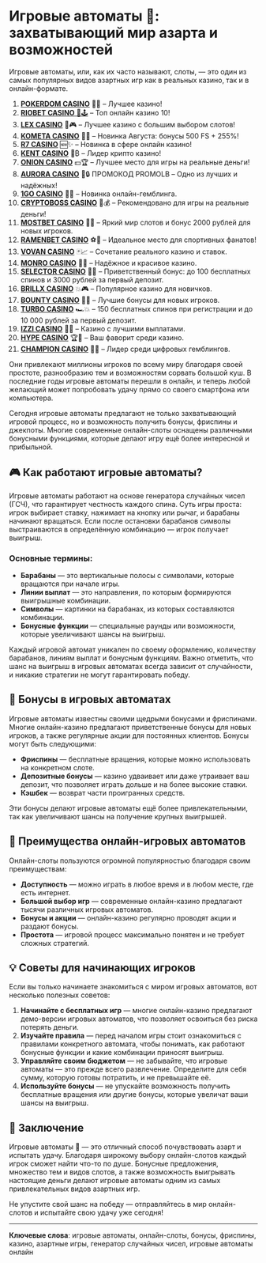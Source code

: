 # Игровые автоматы 🎰: захватывающий мир азарта и возможностей

Игровые автоматы, или, как их часто называют, слоты, — это один из самых популярных видов азартных игр как в реальных казино, так и в онлайн-формате. 
1. [**POKERDOM CASINO**](https://4pd-stat.com/click/65c385136bcc63141167f1e3/4450/13807/subaccount) 🎰🔥 – Лучшее казино!
1. [**RIOBET CASINO** 🌟🕹️](https://tracker.rioaffi.com/link?btag=1027246_346134) – Топ онлайн казино 10!
1. [**LEX CASINO**](https://lex-ircp01.com/c71ab4dfb) 🎯🎮 – Лучшее казино с большим выбором слотов!
1. [**KOMETA CASINO**](https://stars-flight.com/s2371995e) 🚀🎁 – Новинка Августа: бонусы 500 FS + 255%!
1. [**R7 CASINO**](https://aristocratic-hall.com/s9f210880) 🆕✨ – Новинка в сфере онлайн казино!
1. [**KENT CASINO**](https://passage-through-deserts.com/de0514c15) 💎₿ – Лидер крипто казино!
1. [**ONION CASINO**](https://obclk001-2d.top/click?offer_id=986&partner_id=10542&landing_id=1798&utm_medium=affiliate&sub_1=oncasino3) 💵🏆 – Лучшее место для игры на реальные деньги!
1. [**AURORA CASINO**](https://10trafic-stat2.com/click/668546566bcc6313411604c7/6766/15114/subaccount?promocode=PROMOLB) 🌌🔒 ПРОМОКОД PROMOLB – Одно из лучших и надёжных!
1. [**1GO CASINO**](https://1go-ircp01.com/ce015f410) 🎉🎲 – Новинка онлайн-гемблинга.
1. [**CRYPTOBOSS CASINO**](https://cryptobossc.online/d847bcfa9) 👑💰 – Рекомендовано для игры на реальные деньги!
1. [**MOSTBET CASINO**](https://ktbtis024ifqfn0mst.com/beQs) 🎡💫 – Яркий мир слотов и бонус 2000 рублей для новых игроков.
1. [**RAMENBET CASINO**](https://get.saltyram.com/ru/registration?apkpop=0&partner=p24970p3296034p5526) ⚽🏅 – Идеальное место для спортивных фанатов!
1. [**VOVAN CASINO**](https://vovan.site/d2375cf9b) 🃏📈 – Сочетание реального казино и ставок.
1. [**MONRO CASINO**](https://mnr-ircp01.com/c3ce72a2c) 🌟💖 – Надёжное и красивое казино.
1. [**SELECTOR CASINO**](https://gosel.pl/SELVK) 🎁🎉 – Приветственный бонус: до 100 бесплатных спинов и 3000 рублей за первый депозит.
1. [**BRILLX CASINO**](https://brillx.pub/BRIVK) 💥🎮 – Популярное казино для новичков.
1. [**BOUNTY CASINO**](https://bounty-casino.de/BOVK) 🎯🎁 – Лучшие бонусы для новых игроков.
1. [**TURBO CASINO**](https://turbo-casino.pro/TURVK) 🏎️💥 – 150 бесплатных спинов при регистрации и до 10 000 рублей за первый депозит.
1. [**IZZI CASINO**](https://izzi-fr03.com/ca7c8a7b7) 💸🔝 – Казино с лучшими выплатами.
1. [**HYPE CASINO**](https://hypekaz.com/dc2f44ad0) 🏆🎉 – Ваш фаворит среди казино.
1. [**CHAMPION CASINO**](https://champcasino.ink/pobeda/doa-hats?p80412p305331p112c) 🥇🎰 – Лидер среди цифровых гемблингов.

Они привлекают миллионы игроков по всему миру благодаря своей простоте, разнообразию тем и возможностям сорвать большой куш. В последние годы игровые автоматы перешли в онлайн, и теперь любой желающий может попробовать удачу прямо со своего смартфона или компьютера.

Сегодня игровые автоматы предлагают не только захватывающий игровой процесс, но и возможность получить бонусы, фриспины и джекпоты. Многие современные онлайн-слоты оснащены различными бонусными функциями, которые делают игру ещё более интересной и прибыльной. 

## 🎮 Как работают игровые автоматы?

Игровые автоматы работают на основе генератора случайных чисел (ГСЧ), что гарантирует честность каждого спина. Суть игры проста: игрок выбирает ставку, нажимает на кнопку или рычаг, и барабаны начинают вращаться. Если после остановки барабанов символы выстраиваются в определённую комбинацию — игрок получает выигрыш.

### Основные термины:
- **Барабаны** — это вертикальные полосы с символами, которые вращаются при начале игры.
- **Линии выплат** — это направления, по которым формируются выигрышные комбинации.
- **Символы** — картинки на барабанах, из которых составляются комбинации.
- **Бонусные функции** — специальные раунды или возможности, которые увеличивают шансы на выигрыш.

Каждый игровой автомат уникален по своему оформлению, количеству барабанов, линиям выплат и бонусным функциям. Важно отметить, что шанс на выигрыш в игровых автоматах всегда зависит от случайности, и никакие стратегии не могут гарантировать победу.

## 🎁 Бонусы в игровых автоматах

Игровые автоматы известны своими щедрыми бонусами и фриспинами. Многие онлайн-казино предлагают приветственные бонусы для новых игроков, а также регулярные акции для постоянных клиентов. Бонусы могут быть следующими:

- **Фриспины** — бесплатные вращения, которые можно использовать на конкретном слоте.
- **Депозитные бонусы** — казино удваивает или даже утраивает ваш депозит, что позволяет играть дольше и на более высокие ставки.
- **Кэшбек** — возврат части проигранных средств.

Эти бонусы делают игровые автоматы ещё более привлекательными, так как увеличивают шансы на получение крупных выигрышей.

## 🎲 Преимущества онлайн-игровых автоматов

Онлайн-слоты пользуются огромной популярностью благодаря своим преимуществам:

- **Доступность** — можно играть в любое время и в любом месте, где есть интернет.
- **Большой выбор игр** — современные онлайн-казино предлагают тысячи различных игровых автоматов.
- **Бонусы и акции** — онлайн-казино регулярно проводят акции и раздают бонусы.
- **Простота** — игровой процесс максимально понятен и не требует сложных стратегий.

## 💡 Советы для начинающих игроков

Если вы только начинаете знакомиться с миром игровых автоматов, вот несколько полезных советов:

1. **Начинайте с бесплатных игр** — многие онлайн-казино предлагают демо-версии игровых автоматов, что позволяет освоиться без риска потерять деньги.
2. **Изучайте правила** — перед началом игры стоит ознакомиться с правилами конкретного автомата, чтобы понимать, как работают бонусные функции и какие комбинации приносят выигрыш.
3. **Управляйте своим бюджетом** — не забывайте, что игровые автоматы — это прежде всего развлечение. Определите для себя сумму, которую готовы потратить, и не превышайте её.
4. **Используйте бонусы** — не упускайте возможность получить бесплатные вращения или другие бонусы, которые увеличат ваши шансы на выигрыш.

## 🚀 Заключение

Игровые автоматы 🎰 — это отличный способ почувствовать азарт и испытать удачу. Благодаря широкому выбору онлайн-слотов каждый игрок сможет найти что-то по душе. Бонусные предложения, множество тем и видов слотов, а также возможность выигрывать настоящие деньги делают игровые автоматы одним из самых привлекательных видов азартных игр.

Не упустите свой шанс на победу — отправляйтесь в мир онлайн-слотов и испытайте свою удачу уже сегодня!

---

**Ключевые слова**: игровые автоматы, онлайн-слоты, бонусы, фриспины, казино, азартные игры, генератор случайных чисел, игровые автоматы онлайн
